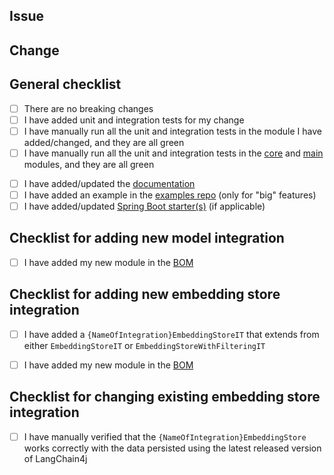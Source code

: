 <!-- Thank you so much for your contribution! -->
<!-- Please fill in all the sections below. -->

<!-- Please open the PR as a draft initially. Once it is reviewed and approved, we will ask you to add documentation and examples. -->
<!-- Please note that PRs with breaking changes will be rejected. -->
<!-- Please note that PRs without tests will be rejected. -->

<!-- Please note that PRs will be reviewed based on the priority of the issues they address. -->
<!-- We ask for your patience. We are doing our best to review your PR as quickly as possible. -->
<!-- Please refrain from pinging and asking when it will be reviewed. Thank you for understanding! -->


## Issue
<!-- Please paste the link to the issue this PR is addressing. For example: https://github.com/langchain4j/langchain4j/issues/1012 -->


## Change
<!-- Please describe the changes you made. -->


## General checklist
<!-- Please double-check the following points and mark them like this: [X] -->
- [ ] There are no breaking changes
- [ ] I have added unit and integration tests for my change
- [ ] I have manually run all the unit and integration tests in the module I have added/changed, and they are all green
- [ ] I have manually run all the unit and integration tests in the [core](https://github.com/langchain4j/langchain4j/tree/main/langchain4j-core) and [main](https://github.com/langchain4j/langchain4j/tree/main/langchain4j) modules, and they are all green
<!-- Before adding documentation and example(s) (below), please wait until the PR is reviewed and approved. -->
- [ ] I have added/updated the [documentation](https://github.com/langchain4j/langchain4j/tree/main/docs/docs)
- [ ] I have added an example in the [examples repo](https://github.com/langchain4j/langchain4j-examples) (only for "big" features)
- [ ] I have added/updated [Spring Boot starter(s)](https://github.com/langchain4j/langchain4j-spring) (if applicable)

## Checklist for adding new model integration
<!-- Please double-check the following points and mark them like this: [X] -->
- [ ] I have added my new module in the [BOM](https://github.com/langchain4j/langchain4j/blob/main/langchain4j-bom/pom.xml)


## Checklist for adding new embedding store integration
<!-- Please double-check the following points and mark them like this: [X] -->
- [ ] I have added a `{NameOfIntegration}EmbeddingStoreIT` that extends from either `EmbeddingStoreIT` or `EmbeddingStoreWithFilteringIT`
- [ ] I have added my new module in the [BOM](https://github.com/langchain4j/langchain4j/blob/main/langchain4j-bom/pom.xml)


## Checklist for changing existing embedding store integration
<!-- Please double-check the following points and mark them like this: [X] -->
- [ ] I have manually verified that the `{NameOfIntegration}EmbeddingStore` works correctly with the data persisted using the latest released version of LangChain4j
